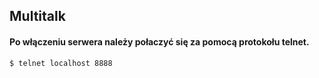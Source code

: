 ## Multitalk
#### Po włączeniu serwera należy połaczyć się za pomocą protokołu telnet.

```Shell
$ telnet localhost 8888
```
